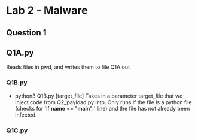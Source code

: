 # Lab 2 - Malware

## Question 1

## Q1A.py
Reads files in pwd, and writes them to file Q1A.out

### Q1B.py
- python3 Q1B.py [target_file]
Takes in a parameter target_file that we inject code from Q2_payload.py into. Only runs if the file is a python file (checks for 'if __name__ == "__main__":' line) and the file has not already been infected.

### Q1C.py
